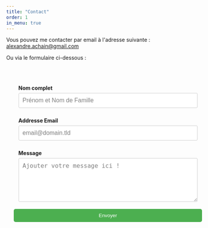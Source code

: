 ```yaml
---
title: "Contact"
order: 1
in_menu: true
---
```

Vous pouvez me contacter par email à l'adresse suivante : [alexandre.achain@gmail.com](mailto:alexandre.achain@gmail.com)

Ou via le formulaire ci-dessous :
<style>
/* Style de base du formulaire */
form {
  display: flex;
  flex-direction: column;
  width: 100%;
  margin: 0 auto;
  padding: 20px;
}

fieldset {
  border: none;
}

/* Style des labels */
label {
  display: block;
  margin-top: 25px;
  margin-bottom: 5px;
  font-weight: bold;
}

/* Style des champs de saisie */
input[type="text"],
input[type="email"],
textarea {
  width: 100%;
  padding: 10px;
  border: 1px solid #ccc;
  border-radius: 3px;
  font-size: 16px;
}

/* Style du bouton d'envoi */
input[type="submit"] {
  background-color: #4CAF50;
  color: white;
  padding: 10px 20px;
  border: none;
  border-radius: 5px;
  cursor: pointer;
  margin-top: 10px;
}

/* Style sur hover du bouton d'envoi */
input[type="submit"]:hover {
  background-color: #3e8e41;
}

/* Style du champ message (textarea) */
textarea {
  resize: vertical;
}

/* Style pour placeholder (texte grisé à l'intérieur des champs) */
input[type="text"]::placeholder,
input[type="email"]::placeholder,
textarea::placeholder {
  color: gray;
}
</style>
<form id="fs-frm" name="simple-contact-form" accept-charset="utf-8" action="https://formspree.io/f/{form_id}" method="post">
  <fieldset id="fs-frm-inputs">
    <label for="full-name">Nom complet</label>
    <input type="text" name="name" id="full-name" placeholder="Prénom et Nom de Famille" required="true">
    <label for="email-address">Addresse Email</label>
    <input type="email" name="_replyto" id="email-address" placeholder="email@domain.tld" required="true">
    <label for="message">Message</label>
    <textarea rows="5" name="message" id="message" placeholder="Ajouter votre message ici !" required="true"></textarea>
    <input type="hidden" name="_subject" id="email-subject" value="Contact Form Submission">
  </fieldset>
  <input type="submit" value="Envoyer">
</form> 